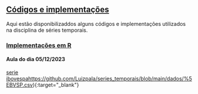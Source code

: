 ## [Códigos e implementações](#)

Aqui estão disponibilizaddos alguns códigos e implementações utilizados na disciplina de séries temporais.


### [Implementações em R](#)

#### Aula do dia 05/12/2023
[serie ibovespa](https://github.com/Luizpala/series_temporais/blob/main/dados/%5EBVSP.csv)https://github.com/Luizpala/series_temporais/blob/main/dados/%5EBVSP.csv){:target="_blank"}

